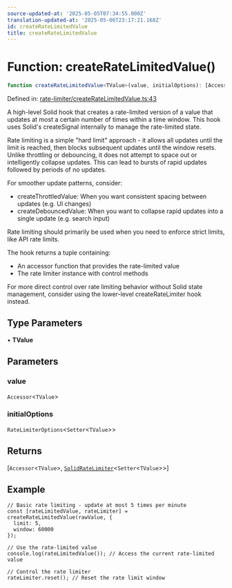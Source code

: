 ```yaml
---
source-updated-at: '2025-05-05T07:34:55.000Z'
translation-updated-at: '2025-05-06T23:17:21.168Z'
id: createRateLimitedValue
title: createRateLimitedValue
---
```


<!-- DO NOT EDIT: this page is autogenerated from the type comments -->

# Function: createRateLimitedValue()

```ts
function createRateLimitedValue<TValue>(value, initialOptions): [Accessor<TValue>, SolidRateLimiter<Setter<TValue>>]
```

Defined in: [rate-limiter/createRateLimitedValue.ts:43](https://github.com/TanStack/pacer/blob/main/packages/solid-pacer/src/rate-limiter/createRateLimitedValue.ts#L43)

A high-level Solid hook that creates a rate-limited version of a value that updates at most a certain number of times within a time window.
This hook uses Solid's createSignal internally to manage the rate-limited state.

Rate limiting is a simple "hard limit" approach - it allows all updates until the limit is reached, then blocks
subsequent updates until the window resets. Unlike throttling or debouncing, it does not attempt to space out
or intelligently collapse updates. This can lead to bursts of rapid updates followed by periods of no updates.

For smoother update patterns, consider:
- createThrottledValue: When you want consistent spacing between updates (e.g. UI changes)
- createDebouncedValue: When you want to collapse rapid updates into a single update (e.g. search input)

Rate limiting should primarily be used when you need to enforce strict limits, like API rate limits.

The hook returns a tuple containing:
- An accessor function that provides the rate-limited value
- The rate limiter instance with control methods

For more direct control over rate limiting behavior without Solid state management,
consider using the lower-level createRateLimiter hook instead.

## Type Parameters

• **TValue**

## Parameters

### value

`Accessor`\<`TValue`\>

### initialOptions

`RateLimiterOptions`\<`Setter`\<`TValue`\>\>

## Returns

\[`Accessor`\<`TValue`\>, [`SolidRateLimiter`](../interfaces/solidratelimiter.md)\<`Setter`\<`TValue`\>\>\]

## Example

```tsx
// Basic rate limiting - update at most 5 times per minute
const [rateLimitedValue, rateLimiter] = createRateLimitedValue(rawValue, {
  limit: 5,
  window: 60000
});

// Use the rate-limited value
console.log(rateLimitedValue()); // Access the current rate-limited value

// Control the rate limiter
rateLimiter.reset(); // Reset the rate limit window
```
